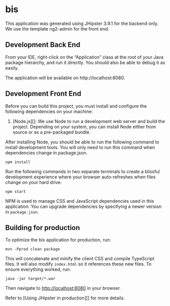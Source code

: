 # bis

This application was generated using JHipster 3.9.1 for the backend only.
We use the template ng2-admin for the front end.


## Development Back End

From your IDE, right-click on the “Application” class at the root of your Java package hierarchy, and run it directly. You should also be able to debug it as easily.

The application will be available on http://localhost:8080.

## Development Front End

Before you can build this project, you must install and configure the following dependencies on your machine:
1. [Node.js][]: We use Node to run a development web server and build the project.
   Depending on your system, you can install Node either from source or as a pre-packaged bundle.

After installing Node, you should be able to run the following command to install development tools. 
You will only need to run this command when dependencies change in package.json.

    npm install

Run the following commands in two separate terminals to create a blissful development experience where your browser
auto-refreshes when files change on your hard drive.

    npm start

NPM is used to manage CSS and JavaScript dependencies used in this application. You can upgrade dependencies by
specifying a newer version in `package.json`.

## Building for production

To optimize the bis application for production, run:

    mvn -Pprod clean package

This will concatenate and minify the client CSS and compile TypeScript files. It will also modify `index.html` so it references these new files.
To ensure everything worked, run:

    java -jar target/*.war

Then navigate to [http://localhost:8080](http://localhost:8080) in your browser.

Refer to [Using JHipster in production][] for more details.
